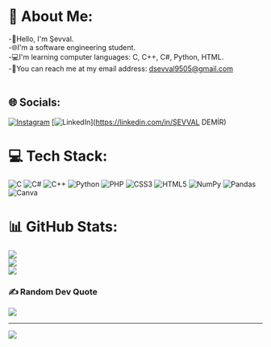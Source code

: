 # 💫 About Me:
-👋Hello, I'm Şevval.<br>-🌐I'm a software engineering student.<br>-💻I'm learning computer languages: C, C++, C#, Python, HTML.<br>-📧You can reach me at my email address: dsevval9505@gmail.com<br><br>


## 🌐 Socials:
[![Instagram](https://img.shields.io/badge/Instagram-%23E4405F.svg?logo=Instagram&logoColor=white)](https://instagram.com/dsevval_33) [![LinkedIn](https://img.shields.io/badge/LinkedIn-%230077B5.svg?logo=linkedin&logoColor=white)](https://linkedin.com/in/ŞEVVAL DEMİR) 

# 💻 Tech Stack:
![C](https://img.shields.io/badge/c-%2300599C.svg?style=for-the-badge&logo=c&logoColor=white) ![C#](https://img.shields.io/badge/c%23-%23239120.svg?style=for-the-badge&logo=csharp&logoColor=white) ![C++](https://img.shields.io/badge/c++-%2300599C.svg?style=for-the-badge&logo=c%2B%2B&logoColor=white) ![Python](https://img.shields.io/badge/python-3670A0?style=for-the-badge&logo=python&logoColor=ffdd54) ![PHP](https://img.shields.io/badge/php-%23777BB4.svg?style=for-the-badge&logo=php&logoColor=white) ![CSS3](https://img.shields.io/badge/css3-%231572B6.svg?style=for-the-badge&logo=css3&logoColor=white) ![HTML5](https://img.shields.io/badge/html5-%23E34F26.svg?style=for-the-badge&logo=html5&logoColor=white) ![NumPy](https://img.shields.io/badge/numpy-%23013243.svg?style=for-the-badge&logo=numpy&logoColor=white) ![Pandas](https://img.shields.io/badge/pandas-%23150458.svg?style=for-the-badge&logo=pandas&logoColor=white) ![Canva](https://img.shields.io/badge/Canva-%2300C4CC.svg?style=for-the-badge&logo=Canva&logoColor=white)
# 📊 GitHub Stats:
![](https://github-readme-stats.vercel.app/api?username=sevval67&theme=dark&hide_border=false&include_all_commits=false&count_private=false)<br/>
![](https://github-readme-streak-stats.herokuapp.com/?user=sevval67&theme=dark&hide_border=false)<br/>
![](https://github-readme-stats.vercel.app/api/top-langs/?username=sevval67&theme=dark&hide_border=false&include_all_commits=false&count_private=false&layout=compact)

### ✍️ Random Dev Quote
![](https://quotes-github-readme.vercel.app/api?type=horizontal&theme=dark)

---
[![](https://visitcount.itsvg.in/api?id=sevval67&icon=0&color=9)](https://visitcount.itsvg.in)

<!-- Proudly created with GPRM ( https://gprm.itsvg.in ) -->
